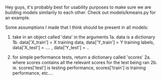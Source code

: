 Hey guys, it's probably best for usability purposes to make sure we are building models similarily to each other.
Check out models/kmeans.py for an example.

Some assumptions I made that I think should be present in all models:

1. take in an object called 'data' in the arguments
1a. data is a dictionary
1b. data['X_train'] = X training data, data['Y_train'] = Y training labels, data['X_test'] = .... , data['Y_test'] = ..
        
2. for simple performance tests, return a dictionary called 'scores'
2a. where scores contains all the relevant scores for the test being ran
2b. ie. scores['test'] is testing performance, scores['train'] is training performance, etc....
        
        
